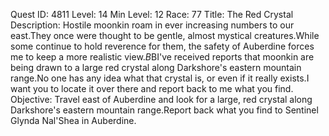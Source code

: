 Quest ID: 4811
Level: 14
Min Level: 12
Race: 77
Title: The Red Crystal
Description: Hostile moonkin roam in ever increasing numbers to our east.They once were thought to be gentle, almost mystical creatures.While some continue to hold reverence for them, the safety of Auberdine forces me to keep a more realistic view.$B$BI've received reports that moonkin are being drawn to a large red crystal along Darkshore's eastern mountain range.No one has any idea what that crystal is, or even if it really exists.I want you to locate it over there and report back to me what you find.
Objective: Travel east of Auberdine and look for a large, red crystal along Darkshore's eastern mountain range.Report back what you find to Sentinel Glynda Nal'Shea in Auberdine.
